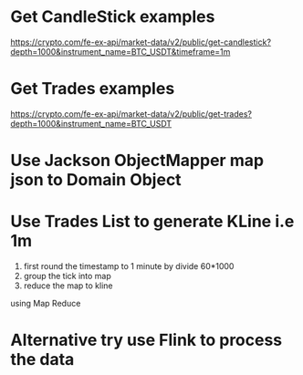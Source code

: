 # Get CandleStick examples

https://crypto.com/fe-ex-api/market-data/v2/public/get-candlestick?depth=1000&instrument_name=BTC_USDT&timeframe=1m

# Get Trades examples

https://crypto.com/fe-ex-api/market-data/v2/public/get-trades?depth=1000&instrument_name=BTC_USDT

# Use Jackson ObjectMapper map json to Domain Object

# Use Trades List to generate KLine i.e 1m

1. first round the timestamp to 1 minute by divide 60*1000
2. group the tick into map
3. reduce the map to kline

using Map Reduce

# Alternative try use Flink to process the data
